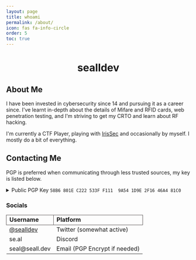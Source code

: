 ```yaml
---
layout: page
title: whoami
permalink: /about/
icon: fas fa-info-circle
order: 5
toc: true
---
```


<style>.email,.xmpp{content: "_not_a_real_address_@xmpp.jp";display: none;}</style>
<h1 align="center">sealldev</h1>

## About Me
I have been invested in cybersecurity since 14 and pursuing it as a career since. I've learnt in-depth about the details of Mifare and RFID cards, web penetration testing, and I'm striving to get my CRTO and learn about RF hacking.

I'm currently a CTF Player, playing with [IrisSec](https://irissec.xyz/) and occasionally by myself. I mostly do a bit of everything.

## Contacting Me
PGP is preferred when communicating through less trusted sources, my key is listed below.
<details markdown="1">
<summary>Public PGP Key <code class="language-plaintext highlighter-rouge">58B6 801E C222 533F F111  9A54 1D9E 2F16 46A4 81C0</code></summary>
```
-----BEGIN PGP PUBLIC KEY BLOCK-----
mDMEZIpHihYJKwYBBAHaRw8BAQdAA03ymZUrvC1WMxyFt30y3z31YXhGHuAa219z
crbkRR20CHNlYWxsZGV2iJkEExYKAEEWIQRYtoAewiJTP/ERmlQdni8WRqSBwAUC
ZIpHigIbAwUJA8PhlgULCQgHAgIiAgYVCgkICwIEFgIDAQIeBwIXgAAKCRAdni8W
RqSBwGEiAQDATXMAm7Pm8XWW/2JMXw/Uzcd4GuyhpfNwjgEHK336lQEA3vJjE56g
mOTJrjDme7tXEnCo8Ph6kEbPf2ggMtu/KwC4OARkikeKEgorBgEEAZdVAQUBAQdA
0W7uQdQhtq4rJ4KbVE3fNYqCygCBmUaQREGweHB52n0DAQgHiH4EGBYKACYWIQRY
toAewiJTP/ERmlQdni8WRqSBwAUCZIpHigIbDAUJA8PhlgAKCRAdni8WRqSBwM+O
AP9Fo2jcmy898kcRt784rb1hBcMEORZD6rGV72giF7cPQgD/YUuvFWCHgTp6Ws+h
2a0c0i2vBYr4wufvr0KGxpzIsgg=
=Ur7J
-----END PGP PUBLIC KEY BLOCK-----                
```
</details>

### Socials
<table>
    <tr>
        <td style="border: 1px solid #554f4f"><strong>Username</strong></td>
        <td style="border: 1px solid #554f4f"><strong>Platform</strong></td>
    </tr>
    <tr>
        <td><a href="https://twitter.com/sealldev" rel="noreferrer" target="_blank">@sealldev</a></td>
        <td>Twitter (somewhat active)</td>
    </tr>
    <tr>
        <td>se.al</td>
        <td>Discord</td>
    </tr>
    <tr>
        <td>se<span>al&#x40;<script>//</span><span>adiw145@outlook.com</span></script><span class="email">conta_ct123</span>se<span class="xmpp">realdeveloper@sj.ms</span>a<span>ll&period;<span style="display: none;"><a class="email">email(.)</a>.jp<span></span>com</span>&#100;&#101;&#118;</span></span></td>
        <td>Email (PGP Encrypt if needed)</td>
    </tr>
</table>
